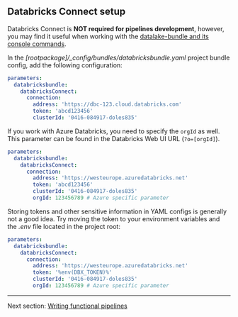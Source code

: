 ## Databricks Connect setup

Databricks Connect is **NOT required for pipelines development**, however, you may find it useful when working with the [datalake-bundle and its console commands](https://github.com/bricksflow/datalake-bundle#console-commands-provided-by-this-bundle).

In the *[rootpackage]/_config/bundles/databricksbundle.yaml* project bundle config, add the following configuration:

```yaml
parameters:
  databricksbundle:
    databricksConnect:
      connection:
        address: 'https://dbc-123.cloud.databricks.com'
        token: 'abcd123456'
        clusterId: '0416-084917-doles835'
```

If you work with Azure Databricks, you need to specify the `orgId` as well. This parameter can be found in the Databricks Web UI URL (`?o=[orgId]`).

```yaml
parameters:
  databricksbundle:
    databricksConnect:
      connection:
        address: 'https://westeurope.azuredatabricks.net'
        token: 'abcd123456'
        clusterId: '0416-084917-doles835'
        orgId: 123456789 # Azure specific parameter
```

Storing tokens and other sensitive information in YAML configs is generally not a good idea.
Try moving the token to your environment variables and the *.env* file located in the project root:

```yaml
parameters:
  databricksbundle:
    databricksConnect:
      connection:
        address: 'https://westeurope.azuredatabricks.net'
        token: '%env(DBX_TOKEN)%'
        clusterId: '0416-084917-doles835'
        orgId: 123456789 # Azure specific parameter
```

___

Next section: [Writing functional pipelines](pipelines.md)
